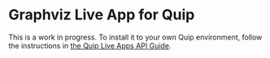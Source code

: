 # Graphviz Live App for Quip

This is a work in progress. To install it to your own Quip environment, follow
the instructions in [the Quip Live Apps API Guide].

[the Quip Live Apps API Guide]: https://salesforce.quip.com/dev/liveapps/
